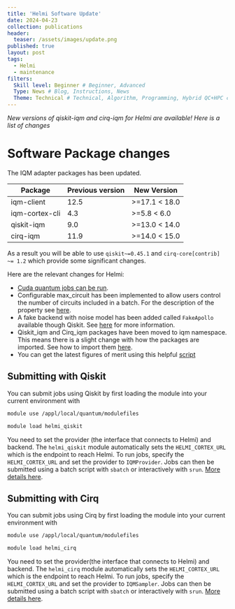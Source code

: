 ```yaml
---
title: 'Helmi Software Update'
date: 2024-04-23
collection: publications
header:
  teaser: /assets/images/update.png
published: true
layout: post
tags:
  - Helmi
  - maintenance
filters:
  Skill level: Beginner # Beginner, Advanced
  Type: News # Blog, Instructions, News
  Theme: Technical # Technical, Algorithm, Programming, Hybrid QC+HPC computing
---
```


*New versions of qiskit-iqm and cirq-iqm for Helmi are available! Here is a list of changes*

# Software Package changes

The IQM adapter packages has been updated. 

| Package        | Previous version | New Version   |
|----------------|------------------|---------------|
| iqm-client     | 12.5             | >=17.1 < 18.0 |
| iqm-cortex-cli | 4.3              | >=5.8 < 6.0   |
| qiskit-iqm     | 9.0              | >=13.0 < 14.0 |
| cirq-iqm       | 11.9             | >=14.0 < 15.0 |

As a result you will be able to use `qiskit~=0.45.1` and `cirq-core[contrib] ~= 1.2` which provide some significant changes. 

Here are the relevant changes for Helmi:

- [Cuda quantum jobs can be run](https://nvidia.github.io/cuda-quantum/latest/using/backends/hardware.html#iqm).
- Configurable max_circuit has been implemented to allow users control the number of circuits included in a batch. For the description of the property see [here](https://iqm-finland.github.io/qiskit-on-iqm/api/iqm.qiskit_iqm.iqm_provider.IQMBackend.html#iqm.qiskit_iqm.iqm_provider.IQMBackend.max_circuits).
- A fake backend with noise model has been added called `FakeApollo` available though Qiskit. See [here](https://iqm-finland.github.io/qiskit-on-iqm/user_guide.html#noisy-simulation-of-quantum-circuit-execution) for more information.
- Qiskit_iqm and Cirq_iqm packages have been moved to iqm namespace. This means there is a slight change with how the packages are imported. See how to import them [here](https://iqm-finland.github.io/qiskit-on-iqm/user_guide.html#running-a-quantum-circuit-on-an-iqm-quantum-computer).
- You can get the latest figures of merit using this helpful [script](https://github.com/FiQCI/helmi-examples/blob/main/scripts/get_calibration_data.py)

## Submitting with Qiskit
You can submit jobs using Qiskit by first loading the module into your current environment with

```bash
module use /appl/local/quantum/modulefiles
```

```bash
module load helmi_qiskit
```

You need to set the provider (the interface that connects to Helmi) and backend. The `helmi_qiskit` module automatically sets the `HELMI_CORTEX_URL` which is the endpoint to reach Helmi. To run jobs, specify the `HELMI_CORTEX_URL` and set the provider to `IQMProvider`. Jobs can then be submitted using a batch script with `sbatch` or interactively with `srun`. [More details here](https://docs.csc.fi/computing/quantum-computing/helmi/running-on-helmi/). 

## Submitting with Cirq
You can submit jobs using Cirq by first loading the module into your current environment with

```bash
module use /appl/local/quantum/modulefiles
```

```bash
module load helmi_cirq
```
You need to set the provider(the interface that connects to Helmi) and backend. The `helmi_cirq` module automatically sets the `HELMI_CORTEX_URL` which is the endpoint to reach Helmi. To run jobs, specify the `HELMI_CORTEX_URL` and set the provider to `IQMSampler`. Jobs can then be submitted using a batch script with `sbatch` or interactively with `srun`. [More details here](https://docs.csc.fi/computing/quantum-computing/helmi/running-on-helmi/). 